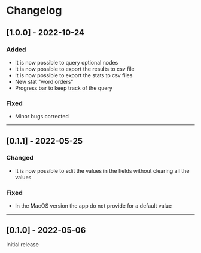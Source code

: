 # Changelog

## [1.0.0] - 2022-10-24

### Added

- It is now possible to query optional nodes
- It is now possible to export the results to csv file
- It is now possible to export the stats to csv files
- New stat "word orders"
- Progress bar to keep track of the query

### Fixed

- Minor bugs corrected

***

## [0.1.1] - 2022-05-25

### Changed

- It is now possible to edit the values in the fields without clearing all the values

### Fixed

- In the MacOS version the app do not provide for a default value

***

## [0.1.0] - 2022-05-06

Initial release
